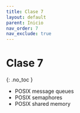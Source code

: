 ```yaml
---
title: Clase 7
layout: default
parent: Inicio
nav_order: 7
nav_exclude: true
---
```


# Clase 7
{: .no_toc }

* POSIX message queues
* POSIX semaphores
* POSIX shared memory
